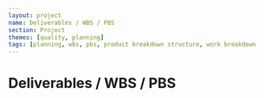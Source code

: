```yaml
---
layout: project
name: Deliverables / WBS / PBS
section: Project
themes: [quality, planning]
tags: [planning, wbs, pbs, product breakdown structure, work breakdown structure]
---
```

# Deliverables / WBS / PBS
